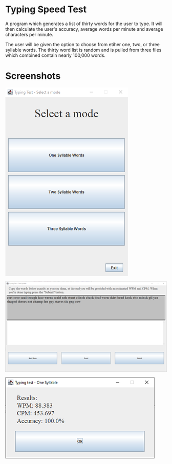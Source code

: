 # Typing Speed Test
A program which generates a list of thirty words for the user to type. It will then calculate the user's accuracy, average words per minute and average characters per minute.

The user will be given the option to choose from etiher one, two, or three syllable words. The thirty word list is random and is pulled from three files which combined contain nearly 100,000 words.

# Screenshots
![Alt text](https://github.com/mrotante/Typing-Speed-Test/blob/screenshots/select.PNG?raw=true "Selection Screen")

![Alt text](https://github.com/mrotante/Typing-Speed-Test/blob/screenshots/test.PNG?raw=true)

![Alt text](https://github.com/mrotante/Typing-Speed-Test/blob/screenshots/results.PNG?raw=true "Results Screen")

